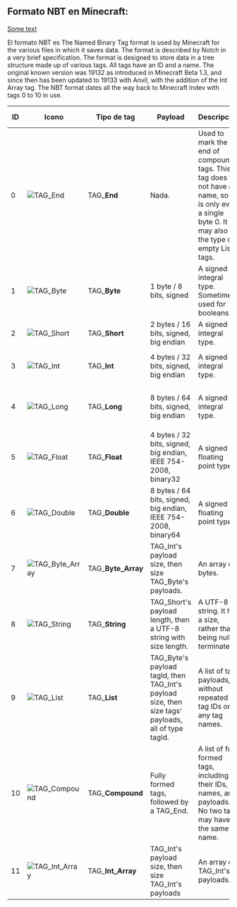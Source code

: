 ## Formato NBT en Minecraft:

[Some text](#formato-nbt-en-minecraft)

El formato NBT es 
The Named Binary Tag format is used by Minecraft for the various files in which it saves data. The format is described by Notch in a very brief specification. The format is designed to store data in a tree structure made up of various tags. All tags have an ID and a name. The original known version was 19132 as introduced in Minecraft Beta 1.3, and since then has been updated to 19133 with Anvil, with the addition of the Int Array tag. The NBT format dates all the way back to Minecraft Indev with tags 0 to 10 in use.

ID | Icono | Tipo de tag | Payload | Descripción | Capacidad de almacenamiento
--- | --- | --- | --- | --- | ---
0 | ![TAG_End](http://i.imgur.com/GbbSJOl.png "TAG_End") | TAG_**End** | Nada. | Used to mark the end of compound tags. This tag does not have a name, so it is only ever a single byte 0. It may also be the type of empty List tags. | Sin capacidad para almacenar datos.
1 | ![TAG_Byte](http://i.imgur.com/DLpKqKK.png "TAG_Byte") | TAG_**Byte** | 1 byte / 8 bits, signed | A signed integral type. Sometimes used for booleans. | Rango comprendido entre `-(2^7)` y `2^7 - 1`: Desde `-128` hasta `127`.
2 | ![TAG_Short](http://i.imgur.com/mOTYBeM.png "TAG_Short") | TAG_**Short** |  2 bytes / 16 bits, signed, big endian | A signed integral type. | Rango comprendido entre `-(2^15)` y `2^15 - 1`: Desde `-32.768` hasta `32.767`
3 | ![TAG_Int](http://i.imgur.com/S24DzxI.png "TAG_Int") | TAG_**Int** |  4 bytes / 32 bits, signed, big endian | A signed integral type. | Rango comprendido entre `-(2^31)` y `2^31 - 1`: Desde `-2.147.483.648` hasta `2.147.483.647`
4 | ![TAG_Long](http://i.imgur.com/DUiiE1O.png "TAG_Long") | TAG_**Long** |  8 bytes / 64 bits, signed, big endian | A signed integral type. | Rango comprendido entre `-(2^63)` y `2^63 - 1`: Desde `-9.223.372.036.854.775.808` hasta `9.223.372.036.854.775.807`.
5 | ![TAG_Float](http://i.imgur.com/SzJFi47.png "TAG_Float") | TAG_**Float** | 4 bytes / 32 bits, signed, big endian, IEEE 754-2008, binary32 | A signed floating point type. | Precision varies throughout number line; See Single-precision floating-point format.
6 | ![TAG_Double](http://i.imgur.com/RHW9hx9.png "TAG_Double") | TAG_**Double** | 8 bytes / 64 bits, signed, big endian, IEEE 754-2008, binary64 | A signed floating point type. | Precision varies throughout number line; See Single-precision floating-point format.
7 | ![TAG_Byte_Array](http://i.imgur.com/tOTGqjP.png "TAG_Byte_Array") | TAG_**Byte_Array** | TAG_Int's payload size, then size TAG_Byte's payloads. | An array of bytes. | Maximum number of elements ranges between `2^31 - 9` y `2^31 - 1`: `2.147.483.639` y `2.147.483.647`, depending on the specific JVM.
8 | ![TAG_String](http://i.imgur.com/c2NRyWV.png "TAG_String") | TAG_**String** | TAG_Short's payload length, then a UTF-8 string with size length. | A UTF-8 string. It has a size, rather than being null terminated. | `32.767` UTF-8 Code Points (see UTF-8 format; most commonly-used characters are a single code point).
9 | ![TAG_List](http://i.imgur.com/S7q49GR.png "TAG_List") | TAG_**List** | TAG_Byte's payload tagId, then TAG_Int's payload size, then size tags' payloads, all of type tagId. | A list of tag payloads, without repeated tag IDs or any tag names. | Due to JVM limitations and the implementation of ArrayList, the maximum number of list elements is `2^31 - 9` o `2.147.483.639`. Also note that List and Compound tags may not be nested beyond a depth of `512`.
10 | ![TAG_Compound](http://i.imgur.com/bRuYarV.png "TAG_Compound") | TAG_**Compound** | Fully formed tags, followed by a TAG_End. | A list of fully formed tags, including their IDs, names, and payloads. No two tags may have the same name. | Unlike lists, there is no hard limit to the amount of tags within a Compound (of course, there is always the implicit limit of virtual memory). Note, however, that Compound and List tags may not be nested beyond a depth of `512`.
11 | ![TAG_Int_Array](http://i.imgur.com/9K6IiQm.png "TAG_Int_Array") | TAG_**Int_Array** | TAG_Int's payload size, then size TAG_Int's payloads | An array of TAG_Int's payloads. | Maximum number of elements ranges between `2^31 - 9` and `2^31 - 1`: `2.147.483.639` and `2.147.483.647`, depending on the specific JVM.
